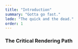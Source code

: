 ```yaml
---
title: "Introduction"
summary: "Gotta go fast."
lede: "The quick and the dead."
order: 1
---
```



### The Critical Rendering Path